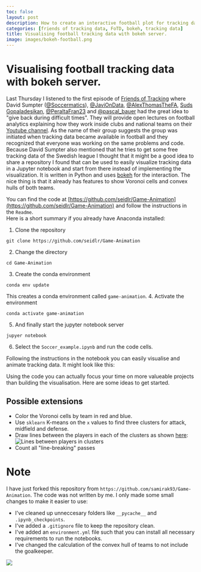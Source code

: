 ```yaml
---
toc: false
layout: post
description: How to create an interactive football plot for tracking data with bokeh server.
categories: [friends of tracking data, FoTD, bokeh, tracking data]
title: Visualising football tracking data with bokeh server.
image: images/bokeh-football.png
---
```

# Visualising football tracking data with bokeh server.
Last Thursday I listened to the first episode of [Friends of Tracking](https://www.youtube.com/channel/UCUBFJYcag8j2rm_9HkrrA7w) where David Sumpter
([@Soccermatics](https://twitter.com/Soccermatics)), [@JaviOnData](https://twitter.com/JaviOnData), [@AlexThomasTheFA](https://twitter.com/AlexThomasTheFA), [Suds Gopaladesikan](https://www.linkedin.com/in/sudarshan-gopaladesikan-24321a29/), [@PeraltaFran23](https://twitter.com/) and [@pascal_bauer](https://twitter.com/pascal_bauer) had the great idea to "give back during difficult times". They will provide open lectures on football analytics explaining how they work inside clubs and national teams on their [Youtube channel](https://www.youtube.com/channel/UCUBFJYcag8j2rm_9HkrrA7w). As the name of their group suggests the group was initiated when tracking data became available in football and they recognized that everyone was working on the same problems and code. Because David Sumpter also mentioned that he tries to get some free tracking data of the Swedish league I thought that it might be a good idea to share a repository I found that can be used to easily visualize tracking data in a Jupyter notebook and start from there instead of implementing the visualization. It is written in Python and uses [bokeh](https://docs.bokeh.org/en/latest/index.html) for the interaction. The nice thing is that it already has features to show Voronoi cells and convex hulls of both teams.

You can find the code at [https://github.com/seidlr/Game-Animation](https://github.com/seidlr/Game-Animation) and follow the instructions in the `Readme`.  
Here is a short summary if you already have Anaconda installed:
1. Clone the repository
```
git clone https://github.com/seidlr/Game-Animation
```
2. Change the directory
```
cd Game-Animation
```
3. Create the conda environment
```
conda env update
```
This creates a conda environment called `game-animation`.
4. Activate the environment
```
conda activate game-animation
```
5. And finally start the jupyter notebook server
```
jupyer notebook
```
6. Select the `Soccer_example.ipynb` and run the code cells.

Following the instructions in the notebook you can easily visualise and animate tracking data. It might look like this:
<script
    src="https://bokeh-football.apps.talksportsdata.com/bokeh-football/autoload.js?bokeh-autoload-element=1000&bokeh-app-path=/bokeh-football&bokeh-absolute-url=https://bokeh-football.apps.talksportsdata.com/bokeh-football"
    id="1000">
</script>

Using the code you can actually focus your time on more valueable projects than building the visualisation. Here are some ideas to get started.

## Possible extensions
- Color the Voronoi cells by team in red and blue.
- Use `sklearn` K-means on the `x` values to find three clusters for attack, midfield and defense.
- Draw lines between the players in each of the clusters as shown [here](https://twitter.com/spielvercom/status/1243957222876614657?s=20):
![Lines between players in clusters](https://i.imgur.com/gvM7rwX.png)
- Count all "line-breaking" passes

# Note
I have just forked this repository from `https://github.com/samirak93/Game-Animation`. The code was not written by me. I only made some small changes to make it easier to use:
- I've cleaned up unneccesary folders like `__pycache__` and `.ipynb_checkpoints`.
- I've added a `.gitignore` file to keep the repository clean.
- I've added an `environment.yml` file such that you can install all necessary requirements to run the notebooks.
- I've changed the calculation of the convex hull of teams to not include the goalkeeper.  








![](assets/2020-03-28-19-24-04.png)

